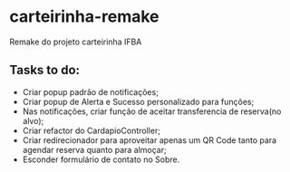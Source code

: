 # carteirinha-remake
Remake do projeto carteirinha IFBA

## Tasks to do:
- Criar popup padrão de notificações;
- Criar popup de Alerta e Sucesso personalizado para funções;
- Nas notificações, criar função de aceitar transferencia de reserva(no alvo);
- Criar refactor do CardapioController;
- Criar redirecionador para aproveitar apenas um QR Code tanto para agendar reserva quanto para almoçar;
- Esconder formulário de contato no Sobre.
